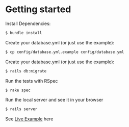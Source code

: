# Getting started
Install Dependencies:
```sh
$ bundle install
```

Create your database.yml (or just use the example):
```sh
$ cp config/database.yml.example config/database.yml
```

Create your database.yml (or just use the example):
```sh
$ rails db:migrate
```

Run the tests with RSpec
```sh
$ rake spec
```

Run the local server and see it in your browser
```sh
$ rails server
```

See [Live Example](http://e-xact.polidosantana.com.br/) here